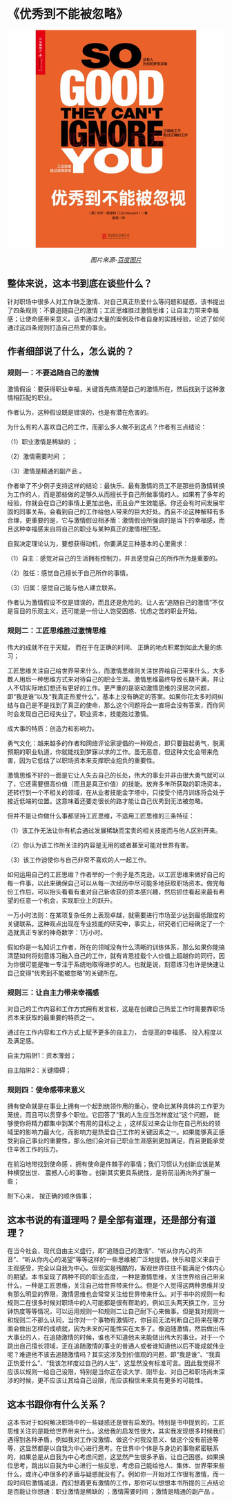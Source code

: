 # 《优秀到不能被忽略》

<center>

<img src="image\优秀到不能被忽略.jpg">

*图片来源-[百度图片](https://image.baidu.com/search/detail?ct=503316480&z=0&ipn=d&word=%E4%BC%98%E7%A7%80%E5%88%B0%E4%B8%8D%E8%83%BD%E8%A2%AB%E5%BF%BD%E7%95%A5&step_word=&hs=0&pn=13&spn=0&di=19612964801&pi=0&rn=1&tn=baiduimagedetail&is=0%2C0&istype=0&ie=utf-8&oe=utf-8&in=&cl=2&lm=-1&st=undefined&cs=3481856426%2C2892902370&os=1201226468%2C1699663502&simid=4242542347%2C507164208&adpicid=0&lpn=0&ln=1981&fr=&fmq=1497804459878_R&fm=&ic=undefined&s=undefined&se=&sme=&tab=0&width=undefined&height=undefined&face=undefined&ist=&jit=&cg=&bdtype=0&oriquery=&objurl=http%3A%2F%2Fimg12.360buyimg.com%2Fn0%2Fjfs%2Ft2812%2F149%2F508027739%2F228016%2F594d0e2a%2F571657a5N09f46775.jpg&fromurl=ippr_z2C%24qAzdH3FAzdH3Ftpj4_z%26e3B31_z%26e3Bv54AzdH3F88l89d9d_z%26e3Bip4s&gsm=0&rpstart=0&rpnum=0)*

</center>

## 整体来说，这本书到底在谈些什么？

针对职场中很多人对工作缺乏激情、对自己真正热爱什么等问题和疑惑，该书提出了四条规则：不要追随自己的激情；工匠思维胜过激情思维；让自主力带来幸福感；让使命感带来意义。该书通过大量的案例及作者自身的实践经验，论述了如何通过这四条规则打造自己热爱的事业。

## 作者细部说了什么，怎么说的？

### 规则一：不要追随自己的激情

激情假设：要获得职业幸福，关键首先搞清楚自己的激情所在，然后找到于这种激情相匹配的职业。

作者认为，这种假设既是错误的，也是有潜在危害的。

为什么有的人喜欢自己的工作，而那么多人做不到这点？作者有三点结论：

（1）职业激情是稀缺的 ；

（2）激情需要时间 ；

（3）激情是精通的副产品 。

作者举了不少例子支持这样的结论：最快乐、最有激情的员工不是那些将激情转换为工作的人，而是那些做的足够久从而擅长于自己所做事情的人。如果有了多年的经验，你就会在自己的事情上更加出色，而且会产生效能感。你还会有时间发展牢固的同事关系，会看到自己的工作给他人带来的巨大好处。而且不论这种解释有多合理，更重要的是，它与激情假设相矛盾：激情假设所强调的是当下的幸福感，而且这种幸福感来自将自己的职业与某种真正的激情相匹配。

自我决定理论认为，要想获得动机，你要满足三种基本的心里需求：

（1）自主：感觉对自己的生活拥有控制力，并且感觉自己的所作所为是重要的。

（2）胜任：感觉自己擅长于自己所作的事情。

（3）归属：感觉自己能与他人建立联系。

作者认为激情假设不仅是错误的，而且还是危险的。让人去“追随自己的激情”不仅是盲目的乐观主义，还可能是一份让人饱受困惑、忧虑之苦的职业开始。

### 规则二：工匠思维胜过激情思维

伟大的成就不在于天赋， 而在于在正确的时间、 正确的地点积累到如此大量的练习；

工匠思维关注自己给世界带来什么，而激情思维则关注世界给自己带来什么，大多数人用后一种思维方式来对待自己的职业生涯。激情思维最终导致长期不满，并让人不切实际地幻想还有更好的工作。更严重的是驱动激情思维的深层次问题，即“我是谁”以及“我真正热爱什么”，基本上没有确定的答案。如果你花太多时间纠结与自己是不是找到了真正的使命，那么这个问题将会一直将会没有答案，而你同时会发现自己已经失业了。职业资本，技能胜过激情。

成大事的特质：创造力和影响力。

勇气文化：越来越多的作者和网络评论家提倡的一种观点，即只要鼓起勇气，脱离预期的职业轨道，你就能找到梦寐以求的工作。虽无恶意，但这种文化会带来危害，因为它低估了以职场资本来支撑职业抱负的重要性。

激情思维不好的一面是它让人失去自己的长处，伟大的事业并非由很大勇气就可以了，它还需要很高价值（而且是真正价值）的技能。放弃多年所获取的职场资本，还转行到一个不相关的领域，在从业者技能金字塔中，只接受个把月训练将会处于接近低端的位置。这意味着还要走很长的路才能让自己优秀到无法被忽略。

但并不是让你做什么事都坚持工匠思维，不适用工匠思维的三条特征：

（1）该工作无法让你有机会通过发展稀缺而宝贵的相关技能而与他人区别开来。

（2）你认为该工作所关注的内容是无用的或者甚至可能对世界有害。

（3）该工作迫使你与自己非常不喜欢的人一起工作。

如何运用自己的工匠思维？作者举的一个例子是杰克逊，以工匠思维来做好自己的每一件事，以此来确保自己可以从每一次经历中尽可能多地获取职场资本。做完每份工作后，可以抬头看看有谁对自己新收获的资本感兴趣，然后抓住看起来最有希望的任意一个机会，实现职业上的跃升。

一万小时法则：在某项复杂任务上表现卓越，就需要进行市场至少达到最低限度的关键联系。这种观点出现在专业技能的研究中，事实上，研究者们已经确定了一个造就真正专家的神奇数字：1万小时。

假如你是一名知识工作者，所在的领域没有什么清晰的训练体系，那么如果你能搞清楚如何将刻意练习融入自己的工作，就有肯恩挂载个人价值上超越你的同行，因为你很可能是唯一专注于系统地取得进步的人。也就是说，刻意练习也许是快速让自己变得“优秀到不能被忽略”的关键所在。



### 规则三：让自主力带来幸福感

对自己的工作内容和工作方式拥有发言权，这是在创建自己热爱工作时需要靠职场资本来获取的最重要的特质之一。

通过在工作内容和工作方式上赋予更多的自主力， 会提高的幸福感、 投入程度以及满足感。 

自主力陷阱1：资本薄弱；

自主陷阱2：关键障碍；

### 规则四：使命感带来意义

拥有使命就是在事业上拥有一个起到统领作用的重心，使命比某种具体的工作更为笼统，而且可以贯穿多个职位。它回答了“我的人生应当怎样度过”这个问题， 能够使你将精力都集中到某个有用的目标之上 ，这样反过来会让你在自己所处的领域里的影响力最大化，而影响力是热爱自己工作的关键因素之一。如果能够真正感受到自己事业的重要性，那么他们会对自己职业生涯感到更加满足，而且更能承受住辛苦工作的压力。

在前沿地带找到使命感 ，拥有使命是件棘手的事情；我们习惯认为创新应该是某种横空出世、 震撼人心的事物 。创新其实更具系统性，是将前沿再向外扩展一些；

耐下心来， 按正确的顺序做事；

## 这本书说的有道理吗？是全部有道理，还是部分有道理？

在当今社会，现代自由主义盛行，即“追随自己的激情”、“听从你内心的声音”、“听从你内心的渴望”等等这样的一些思维被广泛地提倡，快乐和意义来自于主观感受，完全以自我为中心。但现实是残酷的，客观世界往往不能满足个体内心的期望。本书呈现了两种不同的职业态度，一种是激情思维，关注世界给自己带来什么，一种是工匠思维，关注自己给世界带来什么。但是个人觉得这两种思维并没有那么明显的界限，激情思维也会常常关注给世界带来什么。对于书中的规则一和规则二在很多时候对职场中的人可能都是很有帮助的，例如三头两天换工作，三分钟热度等等情况，可以运用规则一和规则二让自己耐下心来做事。但是我对规则一和规则二不那么认同，当你对一个事物有激情时，你目前无法判断自己将来在哪方面会做出怎样的成绩就，因为未来的可能性实在太多了。像追随激情，然后做出伟大事业的人，在追随激情的时候，谁也不知道他未来能做出伟大的事业。对于一个跳出自己擅长领域，正在追随激情的事业的普通人或者谁知道他以后不能成就伟业呢？难道他不该去追随激情吗？其实这涉及到价值观的问题，即“我是谁”、“我真正热爱什么”、“我该怎样度过自己的人生”，这显然没有标准可言。因此我觉得不应该以规则一给自己设限，特别是当你正在读大学、刚毕业、对自己和职场尚未深涉的时候，更不应该让其给自己设限，而应该相信未来具有更多的可能性。

## 这本书跟你有什么关系？

这本书对于如何解决职场中的一些疑惑还是很有启发的。特别是书中提到的，工匠思维关注的是能给世界带来什么。这给我的启发性很大，其实我发现很多时候我们遇得到各种矛盾，例如我对工作没激情、做这个对我没意义、做这个没有前途等等，这显然都是以自我为中心进行思考。在世界中个体是与身边的事物紧密联系的，如果总是从自我为中心考虑问题，这显然产生很多矛盾，让自己困惑。如果换位思考，跳出以自我为中心进行一些反思，考虑自己能给他人、集体、世界带来些什么，或许心中很多的矛盾与疑惑就没有了。例如你一开始对工作很有激情，而一段时间后激情减退，而幻想着更有激情的工作，那你可以想想本书所提的三点结论是否能让你想通：职业激情是稀缺的 ；激情需要时间 ；激情是精通的副产品 。